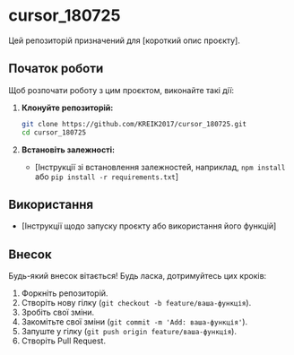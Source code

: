 # cursor_180725

Цей репозиторій призначений для [короткий опис проєкту].

## Початок роботи

Щоб розпочати роботу з цим проєктом, виконайте такі дії:

1.  **Клонуйте репозиторій:**
    ```bash
    git clone https://github.com/KREIK2017/cursor_180725.git
    cd cursor_180725
    ```

2.  **Встановіть залежності:**
    *   [Інструкції зі встановлення залежностей, наприклад, `npm install` або `pip install -r requirements.txt`]

## Використання

*   [Інструкції щодо запуску проєкту або використання його функцій]

## Внесок

Будь-який внесок вітається! Будь ласка, дотримуйтесь цих кроків:

1.  Форкніть репозиторій.
2.  Створіть нову гілку (`git checkout -b feature/ваша-функція`).
3.  Зробіть свої зміни.
4.  Закомітьте свої зміни (`git commit -m 'Add: ваша-функція'`).
5.  Запуште у гілку (`git push origin feature/ваша-функція`).
6.  Створіть Pull Request.